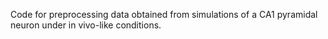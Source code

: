 Code for preprocessing data obtained from simulations of a CA1 pyramidal neuron under in vivo-like conditions.
